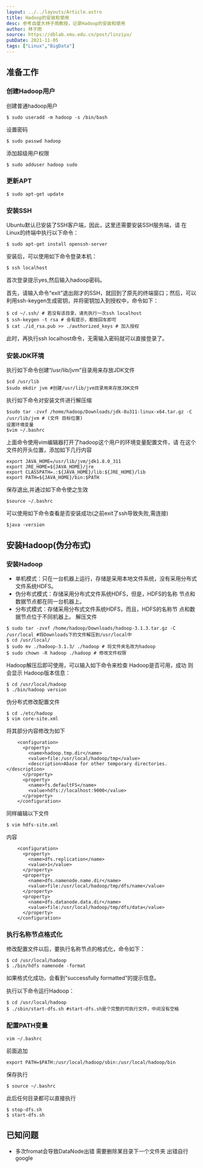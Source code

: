```yaml
---
layout: ../../layouts/Article.astro
title: Hadoop的安装和使用
desc: 参考自厦大林子雨教授，记录Hadoop的安装和使用
author: 林子雨
source: https://dblab.xmu.edu.cn/post/linziyu/
pubDate: 2021-11-05
tags: ["Linux","BigData"]
---
```

## 准备工作

### 创建Hadoop用户

创建普通hadoop用户

```
$ sudo useradd -m hadoop -s /bin/bash
```

设置密码

```
$ sudo passwd hadoop
```

添加超级用户权限

```
$ sudo adduser hadoop sudo
```

### 更新APT

```
$ sudo apt-get update
```

### 安装SSH

Ubuntu默认已安装了SSH客户端，因此，这里还需要安装SSH服务端，请
在Linux的终端中执行以下命令：

```
$ sudo apt-get install openssh-server
```

安装后，可以使用如下命令登录本机：

```
$ ssh localhost
```

首次登录提示yes,然后输入hadoop密码。

首先，请输入命令“exit”退出刚才的SSH，就回到了原先的终端窗口；然后，可以利用ssh-keygen生成密钥，并将密钥加入到授权中，命令如下：

```
$ cd ~/.ssh/ # 若没有该目录，请先执行一次ssh localhost
$ ssh-keygen -t rsa # 会有提示，都按回车即可
$ cat ./id_rsa.pub >> ./authorized_keys # 加入授权
```

此时，再执行ssh localhost命令，无需输入密码就可以直接登录了。

### 安装JDK环境

执行如下命令创建“/usr/lib/jvm”目录用来存放JDK文件

```
$cd /usr/lib
$sudo mkdir jvm #创建/usr/lib/jvm目录用来存放JDK文件
```

执行如下命令对安装文件进行解压缩

```
$sudo tar -zvxf /home/hadoop/Downloads/jdk-8u311-linux-x64.tar.gz -C /usr/lib/jvm # (文件 目标位置)
设置环境变量
$vim ~/.bashrc
```

上面命令使用vim编辑器打开了hadoop这个用户的环境变量配置文件，请
在这个文件的开头位置，添加如下几行内容

```
export JAVA_HOME=/usr/lib/jvm/jdk1.8.0_311
export JRE_HOME=${JAVA_HOME}/jre
export CLASSPATH=.:${JAVA_HOME}/lib:${JRE_HOME}/lib
export PATH=${JAVA_HOME}/bin:$PATH
```

保存退出,并通过如下命令使之生效

```
$source ~/.bashrc
```

可以使用如下命令查看是否安装成功(之前exit了ssh导致失败,需连接)

```
$java -version
```

## 安装Hadoop(伪分布式)

### 安装Hadoop

+ 单机模式：只在一台机器上运行，存储是采用本地文件系统，没有采用分布式文件系统HDFS。
+ 伪分布式模式：存储采用分布式文件系统HDFS，但是，HDFS的名称 节点和数据节点都在同一台机器上。
+ 分布式模式：存储采用分布式文件系统HDFS，而且，HDFS的名称节 点和数据节点位于不同机器上。
  解压文件

```
$ sudo tar -zvxf /home/hadoop/Downloads/hadoop-3.1.3.tar.gz -C /usr/local #将Downloads下的文件解压到/usr/local中
$ cd /usr/local/
$ sudo mv ./hadoop-3.1.3/ ./hadoop # 将文件夹名改为hadoop
$ sudo chown -R hadoop ./hadoop # 修改文件权限
```

Hadoop解压后即可使用，可以输入如下命令来检查 Hadoop是否可用，成功
则会显示 Hadoop版本信息：

```
$ cd /usr/local/hadoop
$ ./bin/hadoop version
```

伪分布式修改配置文件

```
$ cd ./etc/hadoop
$ vim core-site.xml
```

将其部分内容修改为如下

```
    <configuration>
      <property>
        <name>hadoop.tmp.dir</name>
        <value>file:/usr/local/hadoop/tmp</value>
        <description>Abase for other temporary directories.</description>
      </property>
      <property>
        <name>fs.defaultFS</name>
        <value>hdfs://localhost:9000</value>
      </property>
    </configuration>
```

同样编辑以下文件

```
$ vim hdfs-site.xml
```

内容

```
    <configuration>
      <property>
        <name>dfs.replication</name>
        <value>1</value>
      </property>
      <property>
        <name>dfs.namenode.name.dir</name>
        <value>file:/usr/local/hadoop/tmp/dfs/name</value>
      </property>
      <property>
        <name>dfs.datanode.data.dir</name>
        <value>file:/usr/local/hadoop/tmp/dfs/data</value>
      </property>
    </configuration>
```

### 执行名称节点格式化

修改配置文件以后，要执行名称节点的格式化，命令如下：

```
$ cd /usr/local/hadoop
$ ./bin/hdfs namenode -format
```

如果格式化成功，会看到“successfully formatted”的提示信息。

执行以下命令运行Hadoop：

```
$ cd /usr/local/hadoop
$ ./sbin/start-dfs.sh #start-dfs.sh是个完整的可执行文件，中间没有空格
```

### 配置PATH变量

```
vim ~/.bashrc
```

前面追加

```
export PATH=$PATH:/usr/local/hadoop/sbin:/usr/local/hadoop/bin
```

保存执行

```
$ source ~/.bashrc
```

此后任何目录都可以直接执行

```
$ stop-dfs.sh
$ start-dfs.sh
```

## 已知问题

+ 多次fromat会导致DataNode出错 需要删除某目录下一个文件夹 出错自行google